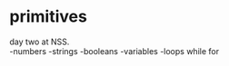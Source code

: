 primitives
==========
day two at NSS.  
-numbers
-strings
-booleans
-variables
-loops
  while
  for
  
  
